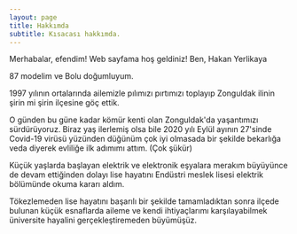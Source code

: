 ```yaml
---
layout: page
title: Hakkımda
subtitle: Kısacası hakkımda.
---
```


Merhabalar, efendim! Web sayfama hoş geldiniz! Ben, Hakan Yerlikaya

87 modelim ve Bolu doğumluyum.

1997 yılının ortalarında ailemizle pılımızı pırtımızı toplayıp Zonguldak ilinin şirin mi şirin ilçesine göç ettik. 

O günden bu güne kadar kömür kenti olan Zonguldak'da yaşantımızı sürdürüyoruz. Biraz yaş ilerlemiş olsa bile 2020 yılı Eylül ayının 27'sinde Covid-19 virüsü yüzünden düğünüm çok iyi olmasada bir şekilde bekarlığa veda diyerek evliliğe ilk adımımı attım. (Çok şükür)

Küçük yaşlarda başlayan elektrik ve elektronik eşyalara merakım büyüyünce de devam ettiğinden dolayı lise hayatını Endüstri meslek lisesi elektrik bölümünde okuma kararı aldım.

Tökezlemeden lise hayatını başarılı bir şekilde tamamladıktan sonra ilçede bulunan küçük esnaflarda aileme ve kendi ihtiyaçlarımı karşılayabilmek üniversite hayalini gerçekleştiremeden büyümüşüz.










